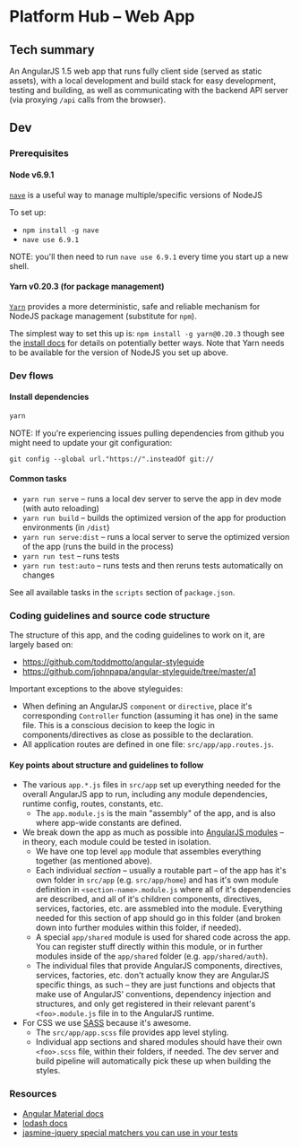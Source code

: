 # Platform Hub – Web App

## Tech summary

An AngularJS 1.5 web app that runs fully client side (served as static assets), with a local development and build stack for easy development, testing and building, as well as communicating with the backend API server (via proxying `/api` calls from the browser).

## Dev

### Prerequisites

#### Node v6.9.1

[`nave`](https://github.com/isaacs/nave) is a useful way to manage multiple/specific versions of NodeJS

To set up:
- `npm install -g nave`
- `nave use 6.9.1`

NOTE: you'll then need to run `nave use 6.9.1` every time you start up a new shell.

#### Yarn v0.20.3 (for package management)

[`Yarn`](https://yarnpkg.com) provides a more deterministic, safe and reliable mechanism for NodeJS package management (substitute for `npm`).

The simplest way to set this up is: `npm install -g yarn@0.20.3` though see the [install docs](https://yarnpkg.com/en/docs/install) for details on potentially better ways. Note that Yarn needs to be available for the version of NodeJS you set up above.

### Dev flows

#### Install dependencies

```bash
yarn
```

NOTE: If you're experiencing issues pulling dependencies from github you might need to update your git configuration:
```
git config --global url."https://".insteadOf git://
```

#### Common tasks

- `yarn run serve` – runs a local dev server to serve the app in dev mode (with auto reloading)
- `yarn run build` – builds the optimized version of the app for production environments (in `/dist`)
- `yarn run serve:dist` – runs a local server to serve the optimized version of the app (runs the build in the process)
- `yarn run test` – runs tests
- `yarn run test:auto` – runs tests and then reruns tests automatically on changes

See all available tasks in the `scripts` section of `package.json`.

### Coding guidelines and source code structure

The structure of this app, and the coding guidelines to work on it, are largely based on:

- https://github.com/toddmotto/angular-styleguide
- https://github.com/johnpapa/angular-styleguide/tree/master/a1

Important exceptions to the above styleguides:

- When defining an AngularJS `component` or `directive`, place it's corresponding `Controller` function (assuming it has one) in the same file. This is a conscious decision to keep the logic in components/directives as close as possible to the declaration.
- All application routes are defined in one file: `src/app/app.routes.js`.

#### Key points about structure and guidelines to follow

- The various `app.*.js` files in `src/app` set up everything needed for the overall AngularJS app to run, including any module dependencies, runtime config, routes, constants, etc.
  - The `app.module.js` is the main "assembly" of the app, and is also where app-wide constants are defined.
- We break down the app as much as possible into [AngularJS modules](https://docs.angularjs.org/guide/module) – in theory, each module could be tested in isolation.
  - We have one top level `app` module that assembles everything together (as mentioned above).
  - Each individual _section_ – usually a routable part – of the app has it's own folder in `src/app` (e.g. `src/app/home`) and has it's own module definition in `<section-name>.module.js` where all of it's dependencies are described, and all of it's children components, directives, services, factories, etc. are assmebled into the module. Everything needed for this section of app should go in this folder (and broken down into further modules within this folder, if needed).
  - A special `app/shared` module is used for shared code across the app. You can register stuff directly within this module, or in further modules inside of the `app/shared` folder (e.g. `app/shared/auth`).
  - The individual files that provide AngularJS components, directives, services, factories, etc. don't actually know they are AngularJS specific things, as such – they are just functions and objects that make use of AngularJS' conventions, dependency injection and structures, and only get registered in their relevant parent's `<foo>.module.js` file in to the AngularJS runtime.
- For CSS we use [SASS](http://sass-lang.com/) because it's awesome.
  - The `src/app/app.scss` file provides app level styling.
  - Individual app sections and shared modules should have their own `<foo>.scss` file, within their folders, if needed. The dev server and build pipeline will automatically pick these up when building the styles.

### Resources

- [Angular Material docs](https://material.angularjs.org/1.1.3/)
- [lodash docs](https://lodash.com/docs/4.17.4)
- [jasmine-jquery special matchers you can use in your tests](https://github.com/velesin/jasmine-jquery)
